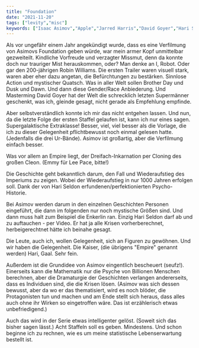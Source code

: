 ```yaml
---
title: "Foundation"
date: "2021-11-20"
tags: ["levity","misc"]
keywords: ["Isaac Asimov","Apple","Jarred Harris","David Goyer","Hari Seldon","Robin Williams","Lee Pace"]
---
```

<!-- Excerpt Start -->
Als vor ungefähr einem Jahr angekündigt wurde, dass es eine Verfilmung von Asimovs Foundation geben würde, war mein armer Kopf unmittelbar gezweiteilt. Kindliche Vorfreude und verzagter Missmut, denn da konnte doch nur trauriger Mist herauskommen, oder? Man denke an I, Robot. Oder gar den 200-jährigen Robin Williams.  <!-- Excerpt End --> 
Die ersten Trailer waren visuell stark, waren aber eher dazu angetan, die Befürchtungen zu bestärken. Sinnlose Action und mystischer Quatsch. Was in aller Welt sollen Brother Day und Dusk und Dawn. Und dann diese Gender/Race Anbiederung. Und Masterming David Goyer hat der Welt die schrecklich letzten Supermänner geschenkt, was ich, gleinde gesagt, nicht gerade als Empfehlung empfinde.

Aber selbstverständlich konnte ich mir das nicht entgehen lassen. Und nun, da die letzte Folge der ersten Staffel gelaufen ist, kann ich nur eines sagen. Supergalaktische Extraklasse! Besser, viel, viel besser als die Vorlage, die ich zu dieser Gelegenheit pflichtbewusst noch einmal gelesen hatte. (Jedenfalls die drei Ur-Bände). Asimov ist großartig, aber die Verfilmung einfach besser.

Was vor allem an Empire liegt, der Dreifach-Inkarnation per Cloning des großen Cleon. 
(Emmy für Lee Pace, bitte!)

Die Geschichte geht bekanntlich darum, den Fall und Wiederaufstieg des Imperiums zu zeigen. Wobei der Wiederaufstieg in nur 1000 Jahren erfolgen soll. Dank der von Hari Seldon erfundenen/perfektionierten Psycho-Historie. 

Bei Asimov werden darum in den einzelnen Geschichten Personen eingeführt, die dann im folgenden nur noch mystische Größen sind. Und dann muss halt zum Beispiel die Enkerlin ran. Einzig Hari Seldon darf ab und zu auftauchen - per Video. Er hat ja alle Krisen vorherberechnet, herbeigerechtnet hätte ich beinahe gesagt.

Die Leute, auch ich, wollen Gelegenheit, sich an Figuren zu gewöhnen. Und wir haben die Gelegenheit. Die Kaiser, (die übrigens "Empire" genannt werden) Hari, Gaal. Sehr fein. 

Außerdem ist die Grundidee von Asimov eingentlich bescheuert (seufz!). Einerseits kann die Mathematik nur die Psyche von Billionen Menschen berechnen, aber die Dramaturgie der Geschichten verlangen andererseits, dass es Individuen sind, die die Krisen lösen. (Asimov was sich dessen bewusst, aber da wo er das thematisiert, wird es noch blöder, die Protagonisten tun und machen und am Ende stellt sich heraus, dass alles auch ohne ihr Wirken so eingetroffen wäre. Das ist erzählerisch etwas unbefriedigend.)

Auch das wird in der Serie etwas intelligenter gelöst. (Soweit sich das bisher sagen lässt.) Acht Staffeln soll es geben. Mindestens. Und schon beginne ich zu rechnen, wie es um meine statistische Lebenserwartung bestellt ist.